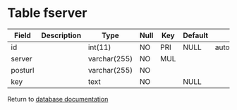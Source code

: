 Table fserver
=============

| Field   | Description | Type         | Null | Key | Default | Extra           |
| ------- | ----------- | ------------ | ---- | --- | ------- | --------------- |
| id      |             | int(11)      | NO   | PRI | NULL    | auto_increment  |
| server  |             | varchar(255) | NO   | MUL |         |                 |
| posturl |             | varchar(255) | NO   |     |         |                 |
| key     |             | text         | NO   |     | NULL    |                 |

Return to [database documentation](help/database)
